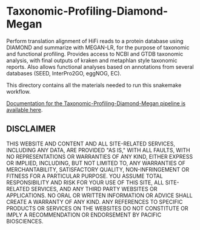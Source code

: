 # Taxonomic-Profiling-Diamond-Megan

Perform translation alignment of HiFi reads to a protein database using DIAMOND and summarize with MEGAN-LR, for the purpose of taxonomic and functional profiling. Provides access to NCBI and GTDB taxonomic analysis, with final outputs of kraken and metaphlan style taxonomic reports. Also allows functional analyses based on annotations from several databases (SEED, InterPro2GO, eggNOG, EC).

This directory contains all the materials needed to run this snakemake workflow.

[Documentation for the Taxonomic-Profiling-Diamond-Megan pipeline is available here](https://github.com/PacificBiosciences/pb-metagenomics-tools/blob/master/docs/Tutorial-Taxonomic-Profiling-Diamond-Megan.md).


## DISCLAIMER
THIS WEBSITE AND CONTENT AND ALL SITE-RELATED SERVICES, INCLUDING ANY DATA, ARE PROVIDED "AS IS," WITH ALL FAULTS, WITH NO REPRESENTATIONS OR WARRANTIES OF ANY KIND, EITHER EXPRESS OR IMPLIED, INCLUDING, BUT NOT LIMITED TO, ANY WARRANTIES OF MERCHANTABILITY, SATISFACTORY QUALITY, NON-INFRINGEMENT OR FITNESS FOR A PARTICULAR PURPOSE. YOU ASSUME TOTAL RESPONSIBILITY AND RISK FOR YOUR USE OF THIS SITE, ALL SITE-RELATED SERVICES, AND ANY THIRD PARTY WEBSITES OR APPLICATIONS. NO ORAL OR WRITTEN INFORMATION OR ADVICE SHALL CREATE A WARRANTY OF ANY KIND. ANY REFERENCES TO SPECIFIC PRODUCTS OR SERVICES ON THE WEBSITES DO NOT CONSTITUTE OR IMPLY A RECOMMENDATION OR ENDORSEMENT BY PACIFIC BIOSCIENCES.
